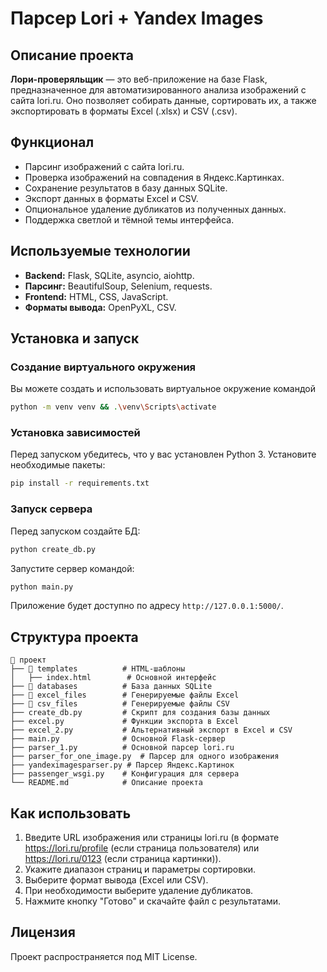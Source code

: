 # Парсер Lori + Yandex Images

## Описание проекта
**Лори-проверяльщик** — это веб-приложение на базе Flask, предназначенное для автоматизированного анализа изображений с сайта lori.ru. Оно позволяет собирать данные, сортировать их, а также экспортировать в форматы Excel (.xlsx) и CSV (.csv).

## Функционал
- Парсинг изображений с сайта lori.ru.
- Проверка изображений на совпадения в Яндекс.Картинках.
- Сохранение результатов в базу данных SQLite.
- Экспорт данных в форматы Excel и CSV.
- Опциональное удаление дубликатов из полученных данных.
- Поддержка светлой и тёмной темы интерфейса.

## Используемые технологии
- **Backend:** Flask, SQLite, asyncio, aiohttp.
- **Парсинг:** BeautifulSoup, Selenium, requests.
- **Frontend:** HTML, CSS, JavaScript.
- **Форматы вывода:** OpenPyXL, CSV.

## Установка и запуск
### Создание виртуального окружения
Вы можете создать и использовать виртуальное окружение командой
```sh
python -m venv venv && .\venv\Scripts\activate
```
### Установка зависимостей
Перед запуском убедитесь, что у вас установлен Python 3. Установите необходимые пакеты:
```sh
pip install -r requirements.txt
```

### Запуск сервера
Перед запуском создайте БД:
```sh
python create_db.py
```
Запустите сервер командой:
```sh
python main.py
```
Приложение будет доступно по адресу `http://127.0.0.1:5000/`.

## Структура проекта
```
📂 проект
├── 📂 templates          # HTML-шаблоны
│   ├── index.html        # Основной интерфейс
├── 📂 databases          # База данных SQLite
├── 📂 excel_files        # Генерируемые файлы Excel
├── 📂 csv_files          # Генерируемые файлы CSV
├── create_db.py         # Скрипт для создания базы данных
├── excel.py             # Функции экспорта в Excel
├── excel_2.py           # Альтернативный экспорт в Excel и CSV
├── main.py              # Основной Flask-сервер
├── parser_1.py          # Основной парсер lori.ru
├── parser_for_one_image.py  # Парсер для одного изображения
├── yandeximagesparser.py # Парсер Яндекс.Картинок
├── passenger_wsgi.py    # Конфигурация для сервера
└── README.md            # Описание проекта
```

## Как использовать
1. Введите URL изображения или страницы lori.ru (в формате https://lori.ru/profile (если страница пользователя) или https://lori.ru/0123 (если страница картинки)).
2. Укажите диапазон страниц и параметры сортировки.
3. Выберите формат вывода (Excel или CSV).
4. При необходимости выберите удаление дубликатов.
5. Нажмите кнопку "Готово" и скачайте файл с результатами.

## Лицензия
Проект распространяется под MIT License.


